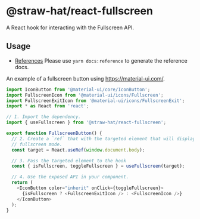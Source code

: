 # @straw-hat/react-fullscreen

A React hook for interacting with the Fullscreen API.

## Usage

- [References](./docs/references/index.html) Please use `yarn docs:reference`
  to generate the reference docs.

An example of a fullscreen button using https://material-ui.com/.

```typescript jsx
import IconButton from '@material-ui/core/IconButton';
import FullscreenIcon from '@material-ui/icons/Fullscreen';
import FullscreenExitIcon from '@material-ui/icons/FullscreenExit';
import * as React from 'react';

// 1. Import the dependency.
import { useFullscreen } from '@straw-hat/react-fullscreen';

export function FullscreenButton() {
  // 2. Create a `ref` that with the targeted element that will display in
  // fullscreen mode.
  const target = React.useRef(window.document.body);

  // 3. Pass the targeted element to the hook
  const { isFullscreen, toggleFullscreen } = useFullscreen(target);

  // 4. Use the exposed API in your component.
  return (
    <IconButton color="inherit" onClick={toggleFullscreen}>
      {isFullscreen ? <FullscreenExitIcon /> : <FullscreenIcon />}
    </IconButton>
  );
}
```
